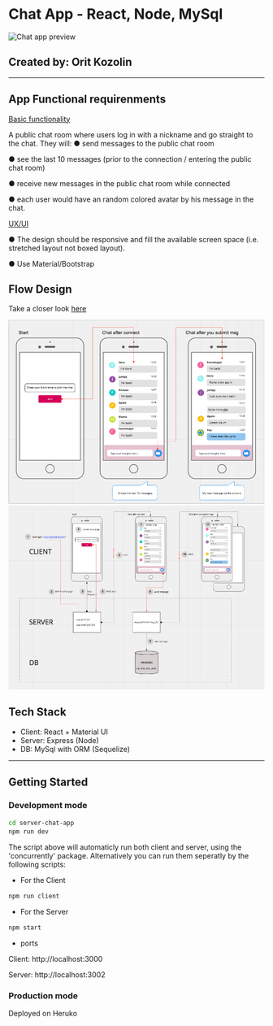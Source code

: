 # Chat App - React, Node, MySql

![Chat app preview](chat-flow.gif)

## Created by: Orit Kozolin

<hr>

## App Functional requirenments

<u>Basic functionality </u>

A public chat room where users log in with a nickname and go straight to the chat. They will:
● send messages to the public chat room

● see the last 10 messages (prior to the connection / entering the public chat room)

● receive new messages in the public chat room while connected

● each user would have an random colored avatar by his message in the chat.

<u>UX/UI </u>

● The design should be responsive and fill the
available screen space (i.e. stretched layout not boxed layout).

● Use Material/Bootstrap

## Flow Design

Take a closer look
[here](https://miro.com/app/board/o9J_kpPhOIM=/)

![Chat app UX flow](chat-app-ux-flow.png)
![Chat app socket flow](chat-app-socket-flow.png)

## Tech Stack

- Client: React + Material UI
- Server: Express (Node)
- DB: MySql with ORM (Sequelize)

<hr>

## Getting Started

### <b>Development mode</b>

```bash
cd server-chat-app
npm run dev
```

The script above will automaticly run both client and server, using the 'concurrently' package. Alternatively you can run them seperatly by the following scripts:

- For the Client

```bash
npm run client
```

- For the Server

```bash
npm start
```

- ports

Client: http://localhost:3000

Server: http://localhost:3002

### <b>Production mode</b>

Deployed on Heruko
